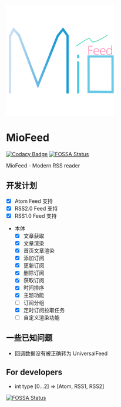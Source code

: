 <img src="./icon.png" style="height: 300px;" alt="MioFeed"/>

# MioFeed

[![Codacy Badge](https://app.codacy.com/project/badge/Grade/404d940000b04e148567f8227949bc0f)](https://app.codacy.com/gh/Muska-Ami/MioFeed/dashboard?utm_source=gh&utm_medium=referral&utm_content=&utm_campaign=Badge_grade)
[![FOSSA Status](https://app.fossa.com/api/projects/git%2Bgithub.com%2FMuska-Ami%2FMioFeed.svg?type=shield&issueType=license)](https://app.fossa.com/projects/git%2Bgithub.com%2FMuska-Ami%2FMioFeed?ref=badge_shield&issueType=license)

MioFeed - Modern RSS reader

## 开发计划

- [x] Atom Feed 支持
- [x] RSS2.0 Feed 支持
- [x] RSS1.0 Feed 支持
- 本体
  - [x] 文章获取
  - [x] 文章渲染
  - [x] 首页文章渲染
  - [x] 添加订阅
  - [x] 更新订阅
  - [x] 删除订阅
  - [x] 获取订阅
  - [x] 时间排序
  - [x] 主题功能
  - [ ] 订阅分组
  - [x] 定时订阅拉取任务
  - [ ] 自定义渲染功能

## 一些已知问题

- 回调数据没有被正确转为 UniversalFeed

## For developers

- int type [0...2] => [Atom, RSS1, RSS2]

[![FOSSA Status](https://app.fossa.com/api/projects/git%2Bgithub.com%2FMuska-Ami%2FMioFeed.svg?type=large&issueType=license)](https://app.fossa.com/projects/git%2Bgithub.com%2FMuska-Ami%2FMioFeed?ref=badge_large&issueType=license)
